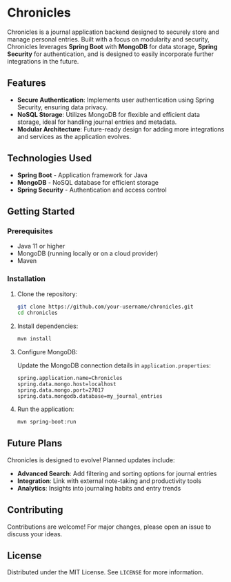 
# Chronicles

Chronicles is a journal application backend designed to securely store and manage personal entries. Built with a focus on modularity and security, Chronicles leverages **Spring Boot** with **MongoDB** for data storage, **Spring Security** for authentication, and is designed to easily incorporate further integrations in the future.

## Features

- **Secure Authentication**: Implements user authentication using Spring Security, ensuring data privacy.
- **NoSQL Storage**: Utilizes MongoDB for flexible and efficient data storage, ideal for handling journal entries and metadata.
- **Modular Architecture**: Future-ready design for adding more integrations and services as the application evolves.

## Technologies Used

- **Spring Boot** - Application framework for Java
- **MongoDB** - NoSQL database for efficient storage
- **Spring Security** - Authentication and access control

## Getting Started

### Prerequisites

- Java 11 or higher
- MongoDB (running locally or on a cloud provider)
- Maven

### Installation

1. Clone the repository:

   ```bash
   git clone https://github.com/your-username/chronicles.git
   cd chronicles
   ```

2. Install dependencies:

   ```bash
   mvn install
   ```

3. Configure MongoDB:
   
   Update the MongoDB connection details in `application.properties`:

   ```properties
   spring.application.name=Chronicles
   spring.data.mongo.host=localhost
   spring.data.mongo.port=27017
   spring.data.mongodb.database=my_journal_entries
   ```

4. Run the application:

   ```bash
   mvn spring-boot:run
   ```

## Future Plans

Chronicles is designed to evolve! Planned updates include:

- **Advanced Search**: Add filtering and sorting options for journal entries
- **Integration**: Link with external note-taking and productivity tools
- **Analytics**: Insights into journaling habits and entry trends

## Contributing

Contributions are welcome! For major changes, please open an issue to discuss your ideas.

## License

Distributed under the MIT License. See `LICENSE` for more information.
